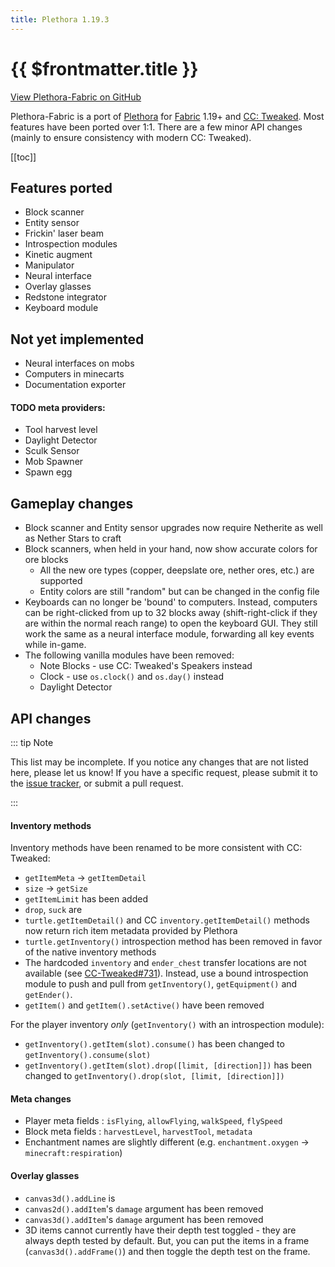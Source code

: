 ```yaml
---
title: Plethora 1.19.3
---
```


# {{ $frontmatter.title }}

[View Plethora-Fabric on GitHub](https://github.com/SwitchCraftCC/Plethora-Fabric)

Plethora-Fabric is a port of [Plethora](https://github.com/SquidDev-CC/plethora) for [Fabric](https://fabricmc.net/) 
1.19+ and [CC: Tweaked](https://github.com/cc-tweaked/cc-tweaked). Most features have been ported over 1:1. There
are a few minor API changes (mainly to ensure consistency with modern CC: Tweaked).

[[toc]]

## Features ported

- Block scanner
- Entity sensor
- Frickin' laser beam
- Introspection modules
- Kinetic augment
- Manipulator
- Neural interface
- Overlay glasses
- Redstone integrator
- Keyboard module

## Not yet implemented

- Neural interfaces on mobs
- Computers in minecarts
- Documentation exporter

#### TODO meta providers:
- Tool harvest level
- Daylight Detector
- Sculk Sensor
- Mob Spawner
- Spawn egg

## Gameplay changes

- Block scanner and Entity sensor upgrades now require Netherite as well as Nether Stars to craft
- Block scanners, when held in your hand, now show accurate colors for ore blocks
  - All the new ore types (copper, deepslate ore, nether ores, etc.) are supported
  - Entity colors are still "random" but can be changed in the config file
- Keyboards can no longer be 'bound' to computers. Instead, computers can be right-clicked from up to 32 blocks away
  (shift-right-click if they are within the normal reach range) to open the keyboard GUI. They still work the same as
  a neural interface module, forwarding all key events while in-game.
- The following vanilla modules have been removed:
  - Note Blocks - use CC: Tweaked's Speakers instead
  - Clock - use `os.clock()` and `os.day()` instead
  - Daylight Detector

## API changes

::: tip Note

This list may be incomplete. If you notice any changes that are not listed here, please let us know! If you have a
specific request, please submit it to the [issue tracker](https://github.com/SwitchCraftCC/Plethora-Fabric/issues), or
submit a pull request.

:::

#### Inventory methods

Inventory methods have been renamed to be more consistent with CC: Tweaked:

- `getItemMeta` -> `getItemDetail`
- `size` -> `getSize`
- `getItemLimit` has been added
- `drop`, `suck` are <NYI/>
- `turtle.getItemDetail()` and CC `inventory.getItemDetail()` methods now return rich item metadata provided by Plethora
- `turtle.getInventory()` introspection method has been removed in favor of the native inventory methods
- The hardcoded `inventory` and `ender_chest` transfer locations are not available (see 
  [CC-Tweaked#731](https://github.com/cc-tweaked/CC-Tweaked/issues/731)). Instead, use a bound introspection module to 
  push and pull from `getInventory()`, `getEquipment()` and `getEnder()`.
- `getItem()` and `getItem().setActive()` have been removed

For the player inventory *only* (`getInventory()` with an introspection module):

- `getInventory().getItem(slot).consume()` has been changed to `getInventory().consume(slot)`
- `getInventory().getItem(slot).drop([limit, [direction]])` has been changed to 
  `getInventory().drop(slot, [limit, [direction]])`

#### Meta changes

- Player meta fields <NYI/>: `isFlying`, `allowFlying`, `walkSpeed`, `flySpeed`
- Block meta fields <NYI/>: `harvestLevel`, `harvestTool`, `metadata`
- Enchantment names are slightly different (e.g. `enchantment.oxygen` -> `minecraft:respiration`)

#### Overlay glasses

- `canvas3d().addLine` is <NYI/>
- `canvas2d().addItem`'s `damage` argument has been removed
- `canvas3d().addItem`'s `damage` argument has been removed
- 3D items cannot currently have their depth test toggled - they are always depth tested by default. But, you can put
  the items in a frame (`canvas3d().addFrame()`) and then toggle the depth test on the frame.
